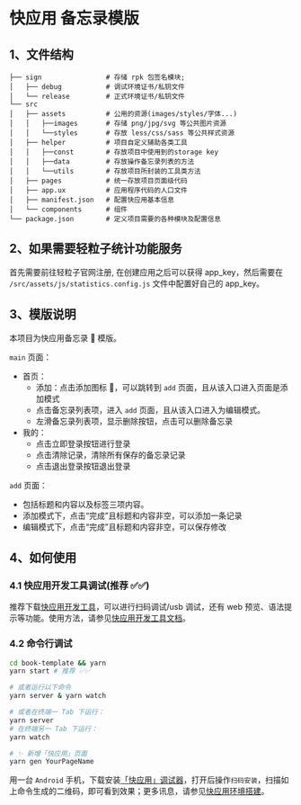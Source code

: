 # 快应用 备忘录模版

## 1、文件结构

```
├── sign                # 存储 rpk 包签名模块;
│   ├── debug           # 调试环境证书/私钥文件
│   └── release         # 正式环境证书/私钥文件
└── src
│   ├── assets          # 公用的资源(images/styles/字体...)
│   │   ├──images       # 存储 png/jpg/svg 等公共图片资源
│   │   └──styles       # 存放 less/css/sass 等公共样式资源
│   ├── helper          # 项目自定义辅助各类工具
│   │   ├──const        # 存放项目中使用到的storage key
│   │   ├──data         # 存放操作备忘录列表的方法
│   │   └──utils        # 存放项目所封装的工具类方法
│   ├── pages           # 统一存放项目页面级代码
│   ├── app.ux          # 应用程序代码的人口文件
│   ├── manifest.json   # 配置快应用基本信息
│   └── components      # 组件
└── package.json        # 定义项目需要的各种模块及配置信息
```

## 2、如果需要轻粒子统计功能服务

首先需要前往轻粒子官网注册, 在创建应用之后可以获得 app_key，然后需要在 `/src/assets/js/statistics.config.js` 文件中配置好自己的 app_key。

## 3、模版说明

本项目为快应用备忘录  模版。

`main` 页面：

- 首页：
  - 添加：点击添加图标 ，可以跳转到 `add` 页面，且从该入口进入页面是添加模式
  - 点击备忘录列表项，进入 `add` 页面，且从该入口进入为编辑模式。
  - 左滑备忘录列表项，显示删除按钮，点击可以删除备忘录
- 我的：
  - 点击立即登录按钮进行登录
  - 点击清除记录，清除所有保存的备忘录记录
  - 点击退出登录按钮退出登录

`add` 页面：

- 包括标题和内容以及标签三项内容。
- 添加模式下，点击“完成”且标题和内容非空，可以添加一条记录
- 编辑模式下，点击“完成”且标题和内容非空，可以保存修改

## 4、如何使用

### 4.1 快应用开发工具调试(推荐 ✅✅)

推荐下载[快应用开发工具](https://www.quickapp.cn/docCenter/IDEPublicity)，可以进行扫码调试/usb 调试，还有 web 预览、语法提示等功能。使用方法，请参见[快应用开发工具文档](https://doc.quickapp.cn/tutorial/ide/overview.html)。

### 4.2 命令行调试

```bash
cd book-template && yarn
yarn start # 推荐 ✅✅

# 或者运行以下命令
yarn server & yarn watch

# 或者在终端一 Tab 下运行：
yarn server
# 在终端另一 Tab 下运行：
yarn watch

# ✨ 新增「快应用」页面
yarn gen YourPageName
```

用一台 `Android` 手机，下载安装[「快应用」调试器](https://www.quickapp.cn/docCenter/post/69)，打开后操作`扫码安装`，扫描如上命令生成的二维码，即可看到效果；更多讯息，请参见[快应用环境搭建](https://nice.lovejade.cn/zh/article/develop-quick-app-experience-notes.html#环境搭建)。
